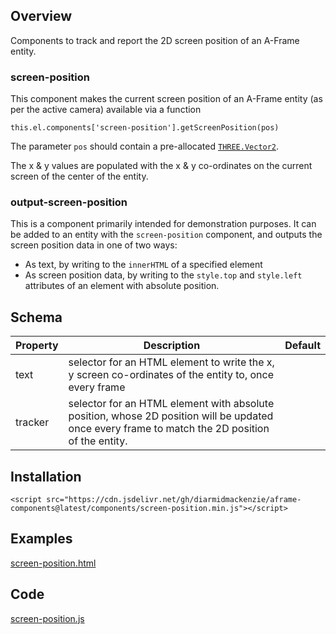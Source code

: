 ## Overview

Components to track and report the 2D screen position of an A-Frame entity.



### screen-position

This component makes the current screen position of an A-Frame entity (as per the active camera) available via a function 

`this.el.components['screen-position'].getScreenPosition(pos)`

The parameter `pos` should contain a pre-allocated [`THREE.Vector2`](https://threejs.org/docs/index.html?q=vector2#api/en/math/Vector2).

The x & y values are populated with the x & y co-ordinates on the current screen of the center of the entity.



### output-screen-position

This is a component primarily intended for demonstration purposes.  It can be added to an entity with the `screen-position` component, and outputs the screen position data in one of two ways:

- As text, by writing to the `innerHTML` of a specified element
- As screen position data, by writing to the `style.top` and `style.left` attributes of an element with absolute position.



## Schema

| Property | Description                                                  | Default |
| -------- | ------------------------------------------------------------ | ------- |
| text     | selector for an HTML element to write the x, y screen co-ordinates of the entity to, once every frame |         |
| tracker  | selector for an HTML element with absolute position, whose 2D position will be updated once every frame to match the 2D position of the entity. |         |



## Installation

```
<script src="https://cdn.jsdelivr.net/gh/diarmidmackenzie/aframe-components@latest/components/screen-position.min.js"></script>
```


## Examples

[screen-position.html](https://diarmidmackenzie.github.io/aframe-components/component-usage/screen-position.html)



## Code

[screen-position.js](https://github.com/diarmidmackenzie/aframe-components/blob/main/components/screen-position.js)